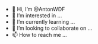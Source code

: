 - 👋 Hi, I’m @AntonWDF
- 👀 I’m interested in ...
- 🌱 I’m currently learning ...
- 💞️ I’m looking to collaborate on ...
- 📫 How to reach me ...

<!---
AntonWDF/AntonWDF is a ✨ special ✨ repository because its `README.md` (this file) appears on your GitHub profile.
You can click the Preview link to take a look at your changes.
--->
